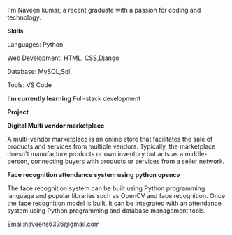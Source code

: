 
I'm Naveen kumar, a recent graduate with a passion for coding and technology.

**Skills**

Languages: Python

Web Development: HTML, CSS,Django

Database: MySQL,Sql,

Tools: VS Code

**I’m currently learning**
Full-stack development

**Project**

**Digital Multi vendor marketplace**

A multi-vendor marketplace is an online store that facilitates the sale of products and services from multiple vendors. Typically, the marketplace doesn't manufacture products or own inventory but acts as a middle-person, connecting buyers with products or services from a seller network.

**Face recognition attendance system using python opencv**

The face recognition system can be built using Python programming language and popular libraries such as OpenCV and face recognition. Once the face recognition model is built, it can be integrated with an attendance system using Python programming and database management tools.

Email:naveens6336@gmail.com
